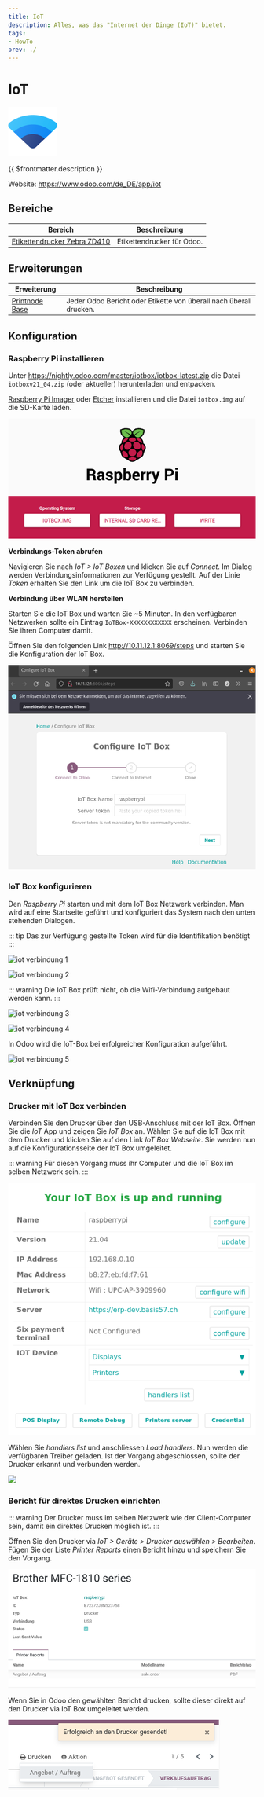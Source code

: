 ```yaml
---
title: IoT
description: Alles, was das "Internet der Dinge (IoT)" bietet.
tags:
- HowTo
prev: ./
---
```

# IoT
![icons_odoo_iot](assets/icons_odoo_iot.png)

{{ $frontmatter.description }}

Website: <https://www.odoo.com/de_DE/app/iot>

## Bereiche

| Bereich                                                         | Beschreibung               |
| --------------------------------------------------------------- | -------------------------- |
| [Etikettendrucker Zebra ZD410](Labelprinter%20Zebra%20ZD410.md) | Etikettendrucker für Odoo. |

## Erweiterungen

| Erweiterung                               | Beschreibung                                                       |
| ----------------------------------------- | ------------------------------------------------------------------ |
| [Printnode Base](Printnode%20Base.md) | Jeder Odoo Bericht oder Etikette von überall nach überall drucken. |

## Konfiguration

### Raspberry Pi installieren

Unter <https://nightly.odoo.com/master/iotbox/iotbox-latest.zip> die Datei `iotboxv21_04.zip` (oder aktueller) herunterladen und entpacken.

[Raspberry Pi Imager](https://www.raspberrypi.org/software/) oder [Etcher](https://www.balena.io/etcher/) installieren und die Datei `iotbox.img` auf die SD-Karte laden.

![](assets/IoT%20Raspberry%20Pi%20Image.png)
 
**Verbindungs-Token abrufen**

Navigieren Sie nach *IoT > IoT Boxen* und klicken Sie auf *Connect*. Im Dialog werden Verbindungsinformationen zur Verfügung gestellt. Auf der Linie *Token* erhalten Sie den Link um die IoT Box zu verbinden.
 
**Verbindung über WLAN herstellen**
 
Starten Sie die IoT Box und warten Sie ~5 Minuten. In den verfügbaren Netzwerken sollte ein Eintrag `IoTBox-XXXXXXXXXXXX` erscheinen. Verbinden Sie ihren Computer damit.
 
Öffnen Sie den folgenden Link <http://10.11.12.1:8069/steps> und starten Sie die Konfiguration der IoT Box.
 
![](assets/IoT%20Wifi%20Verbindung.png)

### IoT Box konfigurieren

Den *Raspberry Pi* starten und mit dem IoT Box Netzwerk verbinden. Man wird auf eine Startseite geführt und konfiguriert das System nach den unten stehenden Dialogen.

::: tip
Das zur Verfügung gestellte Token wird für die Identifikation benötigt
:::

![iot verbindung 1](assets/iot%20verbindung%201.png)

![iot verbindung 2](assets/iot%20verbindung%202.png)

::: warning
Die IoT Box prüft nicht, ob die Wifi-Verbindung aufgebaut werden kann.
:::

![iot verbindung 3](assets/iot%20verbindung%203.png)

![iot verbindung 4](assets/iot%20verbindung%204.png)

In Odoo wird die IoT-Box bei erfolgreicher Konfiguration aufgeführt.

![iot verbindung 5](assets/iot%20verbindung%205.png)

## Verknüpfung

### Drucker mit IoT Box verbinden

Verbinden Sie den Drucker über den USB-Anschluss mit der IoT Box. Öffnen Sie die *IoT* App und zeigen Sie *IoT Box* an. Wählen Sie auf die IoT Box mit dem Drucker und klicken Sie auf den Link *IoT Box Webseite*. Sie werden nun auf die Konfigurationsseite der IoT Box umgeleitet.

::: warning
Für diesen Vorgang muss ihr Computer und die IoT Box im selben Netzwerk sein.
:::

![](assets/IoT%20Box%20Konfigurationsseite.png)

Wählen Sie *handlers list* und anschliessen *Load handlers*. Nun werden die verfügbaren Treiber geladen. Ist der Vorgang abgeschlossen, sollte der Drucker erkannt und verbunden werden.

![](assets/IoT%20Gerät%20Drucker.png)

### Bericht für direktes Drucken einrichten

::: warning
Der Drucker muss im selben Netzwerk wie der Client-Computer sein, damit ein direktes Drucken möglich ist.
:::

Öffnen Sie den Drucker via *IoT > Geräte > Drucker auswählen > Bearbeiten*. Fügen Sie der Liste *Printer Reports* einen Bericht hinzu und speichern Sie den Vorgang.

![](assets/IoT%20Printer%20Reports.png)

Wenn Sie in Odoo den gewählten Bericht drucken, sollte dieser direkt auf den Drucker via IoT Box umgeleitet werden.

![](assets/IoT%20Erfolgreich%20gesendet.png)